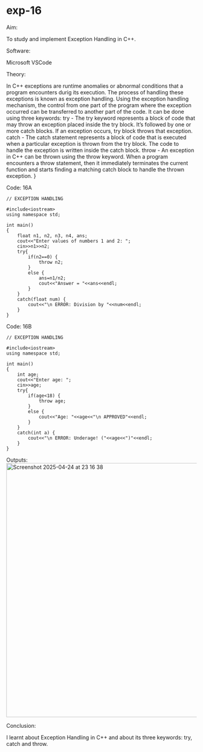 # exp-16
Aim:

To study and implement Exception Handling in C++.

Software:

Microsoft VSCode

Theory:

In C++ exceptions are runtime anomalies or abnormal conditions that a program encounters durig its execution.
The process of handling these exceptions is known as exception handling.
Using the exception handling mechanism, the control from one part of the program where the exception occurred can be transferred to another part of the code.
It can be done using three keywords:
try - The try keyword represents a block of code that may throw an exception placed inside the try block. It’s followed by one or more catch blocks. If an exception occurs, try block throws that exception.
catch - The catch statement represents a block of code that is executed when a particular exception is thrown from the try block. The code to handle the exception is written inside the catch block.
throw - An exception in C++ can be thrown using the throw keyword. When a program encounters a throw statement, then it immediately terminates the current function and starts finding a matching catch block to handle the thrown exception.
}

Code: 16A
```
// EXCEPTION HANDLING 

#include<iostream>
using namespace std;

int main()
{
    float n1, n2, n3, n4, ans;
    cout<<"Enter values of numbers 1 and 2: ";
    cin>>n1>>n2;
    try{
        if(n2==0) {
            throw n2;
        }
        else {
            ans=n1/n2;
            cout<<"Answer = "<<ans<<endl;
        }
    }
    catch(float num) {
        cout<<"\n ERROR: Division by "<<num<<endl;
    }
}
```

Code: 16B
```
// EXCEPTION HANDLING 

#include<iostream>
using namespace std;

int main()
{
    int age;
    cout<<"Enter age: ";
    cin>>age;
    try{
        if(age<18) {
            throw age;
        }
        else {
            cout<<"Age: "<<age<<"\n APPROVED"<<endl;
        }
    }
    catch(int a) {
        cout<<"\n ERROR: Underage! ("<<age<<")"<<endl;
    }
}
```
Outputs:
<img width="672" alt="Screenshot 2025-04-24 at 23 16 38" src="https://github.com/user-attachments/assets/f7e658a5-e16b-4253-8d49-5291831791a4" />


Conclusion:

I learnt about Exception Handling in C++ and about its three keywords: try, catch and throw.
